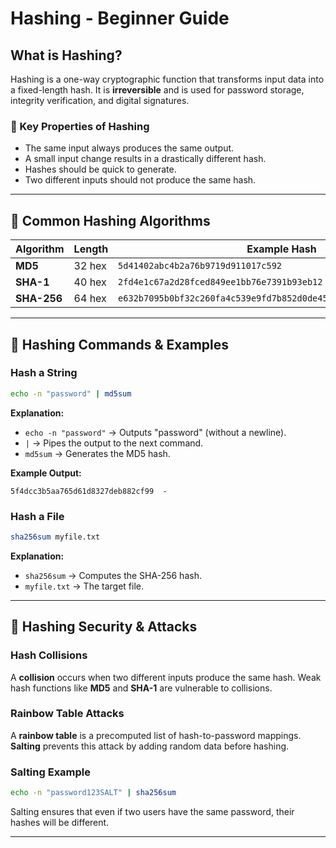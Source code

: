 
#  Hashing - Beginner Guide

##  What is Hashing?
Hashing is a one-way cryptographic function that transforms input data into a fixed-length hash. It is **irreversible** and is used for password storage, integrity verification, and digital signatures.

### 🔹 Key Properties of Hashing
-  The same input always produces the same output.
- A small input change results in a drastically different hash.
- Hashes should be quick to generate.
- Two different inputs should not produce the same hash.

---

## 🔹 Common Hashing Algorithms

| Algorithm | Length | Example Hash |
|-----------|--------|--------------|
| **MD5** | 32 hex | `5d41402abc4b2a76b9719d911017c592` |
| **SHA-1** | 40 hex | `2fd4e1c67a2d28fced849ee1bb76e7391b93eb12` |
| **SHA-256** | 64 hex | `e632b7095b0bf32c260fa4c539e9fd7b852d0de454e9be26f24d0d6f91d069d3` |

---

## 🔹 Hashing Commands & Examples

###  Hash a String
```bash
echo -n "password" | md5sum
```
**Explanation:**
- `echo -n "password"` → Outputs "password" (without a newline).
- `|` → Pipes the output to the next command.
- `md5sum` → Generates the MD5 hash.

**Example Output:**
```
5f4dcc3b5aa765d61d8327deb882cf99  -
```

###  Hash a File
```bash
sha256sum myfile.txt
```
**Explanation:**
- `sha256sum` → Computes the SHA-256 hash.
- `myfile.txt` → The target file.

---

## 🔹 Hashing Security & Attacks

###  Hash Collisions
A **collision** occurs when two different inputs produce the same hash. Weak hash functions like **MD5** and **SHA-1** are vulnerable to collisions.

###  Rainbow Table Attacks
A **rainbow table** is a precomputed list of hash-to-password mappings. **Salting** prevents this attack by adding random data before hashing.

###  Salting Example
```bash
echo -n "password123SALT" | sha256sum
```
Salting ensures that even if two users have the same password, their hashes will be different.

---


